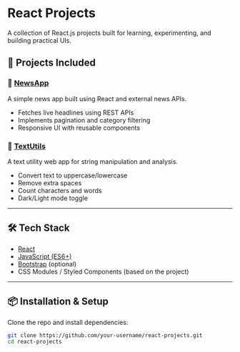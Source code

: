 # React Projects

A collection of React.js projects built for learning, experimenting, and building practical UIs.

## 🚀 Projects Included

### 📱 [NewsApp](./newsapp)
A simple news app built using React and external news APIs.

- Fetches live headlines using REST APIs
- Implements pagination and category filtering
- Responsive UI with reusable components

### 📝 [TextUtils](./textutils)
A text utility web app for string manipulation and analysis.

- Convert text to uppercase/lowercase
- Remove extra spaces
- Count characters and words
- Dark/Light mode toggle

---

## 🛠 Tech Stack

- [React](https://reactjs.org/)
- [JavaScript (ES6+)](https://developer.mozilla.org/en-US/docs/Web/JavaScript)
- [Bootstrap](https://getbootstrap.com/) (optional)
- CSS Modules / Styled Components (based on the project)

---

## 📦 Installation & Setup

Clone the repo and install dependencies:

```bash
git clone https://github.com/your-username/react-projects.git
cd react-projects
